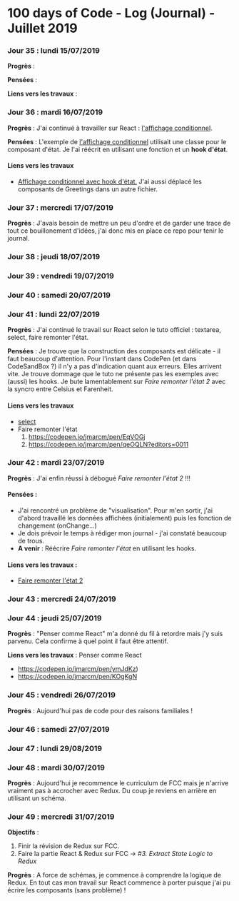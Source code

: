 # 100 days of Code - Log (Journal) - Juillet 2019

### Jour 35 : lundi 15/07/2019

**Progrès** : 

**Pensées** : 

**Liens vers les travaux** :

### Jour 36 : mardi 16/07/2019

**Progrès** : J'ai continué à travailler sur React : [l'affichage conditionnel](https://fr.reactjs.org/docs/conditional-rendering.html).

**Pensées** : L'exemple de [l'affichage conditionnel](https://fr.reactjs.org/docs/conditional-rendering.html) utilisait une classe pour le composant d'état. Je l'ai réécrit en utilisant une fonction et un **hook d'état**.

#### Liens vers les travaux
- [Affichage conditionnel avec hook d'état.](https://codesandbox.io/s/affichage-conditionnel-xy4p0)
J'ai aussi déplacé les composants de Greetings dans un autre fichier.

### Jour 37 : mercredi 17/07/2019

**Progrès** : J'avais besoin de mettre un peu d'ordre  et de garder une trace de tout ce bouillonement d'idées, j'ai donc mis en place ce repo pour tenir le journal.

### Jour 38 : jeudi 18/07/2019

### Jour 39 : vendredi 19/07/2019

### Jour 40 : samedi 20/07/2019

### Jour 41 : lundi 22/07/2019
**Progrès** : J'ai continué le travail sur React selon le tuto officiel : textarea, select, faire remonter l'état.

**Pensées** : Je trouve que la construction des composants est délicate - il faut beaucoup d'attention. Pour l'instant dans CodePen (et dans CodeSandBox ?) il n'y a pas d'indication quant aux erreurs. Elles arrivent vite.
Je trouve dommage que le tuto ne présente pas les exemples avec (aussi) les hooks.
Je bute lamentablement sur *Faire remonter l'état 2* avec la syncro entre Celsius et Farenheit.

#### Liens vers les travaux
- [select](https://codepen.io/jmarcm/pen/VovLEw)
- Faire remonter l'état
  1. https://codepen.io/jmarcm/pen/EqVOGj
  1. https://codepen.io/jmarcm/pen/qeOQLN?editors=0011

### Jour 42 : mardi 23/07/2019
**Progrès** : J'ai enfin réussi à débogué *Faire remonter l'état 2* !!!

#### Pensées :
- J'ai rencontré un problème de "visualisation". Pour m'en sortir, j'ai d'abord travaillé les données affichées (initialement) puis les fonction de changement (onChange...)
- Je dois prévoir le temps à rédiger mon journal - j'ai constaté beaucoup de trous.
- **A venir** : Réécrire *Faire remonter l'état* en utilisant les hooks.

#### Liens vers les travaux :
- [Faire remonter l'état 2](https://codepen.io/jmarcm/pen/qeOQLN?editors=0011)

### Jour 43 : mercredi 24/07/2019

### Jour 44 : jeudi 25/07/2019
**Progrès** : "Penser comme React" m'a donné du fil à retordre mais j'y suis parvenu. Cela confirme à quel point il faut être attentif.

**Liens vers les travaux** : Penser comme React
- https://codepen.io/jmarcm/pen/ymJdKz)
- https://codepen.io/jmarcm/pen/KOgKgN

### Jour 45 : vendredi 26/07/2019
**Progrès** : Aujourd'hui pas de code pour des raisons familiales !

### Jour 46 : samedi 27/07/2019

### Jour 47 : lundi 29/08/2019

### Jour 48 : mardi 30/07/2019
**Progrès** : Aujourd'hui je recommence le curriculum de FCC mais je n'arrive vraiment pas à accrocher avec Redux.
Du coup je reviens en arrière en utilisant un schéma.

### Jour 49 : mercredi 31/07/2019
**Objectifs** :
1. Finir la révision de Redux sur FCC.
2. Faire la partie React & Redux sur FCC -> *#3. Extract State Logic to Redux*

**Progrès** :
A force de schémas, je commence à comprendre la logique de Redux. En tout cas mon travail sur React commence à porter puisque j'ai pu écrire les composants (sans problème) !
